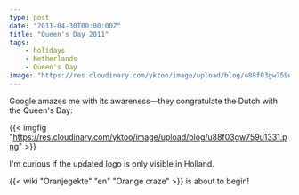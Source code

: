 ```yaml
---
type: post
date: "2011-04-30T00:00:00Z"
title: "Queen's Day 2011"
tags:
    - holidays
    - Netherlands
    - Queen's Day
image: "https://res.cloudinary.com/yktoo/image/upload/blog/u88f03gw759u1331.png"
---
```


Google amazes me with its awareness—they congratulate the Dutch with the Queen's Day:

{{< imgfig "https://res.cloudinary.com/yktoo/image/upload/blog/u88f03gw759u1331.png" >}}

<!--more-->

I'm curious if the updated logo is only visible in Holland.

{{< wiki "Oranjegekte" "en" "Orange craze" >}} is about to begin!
